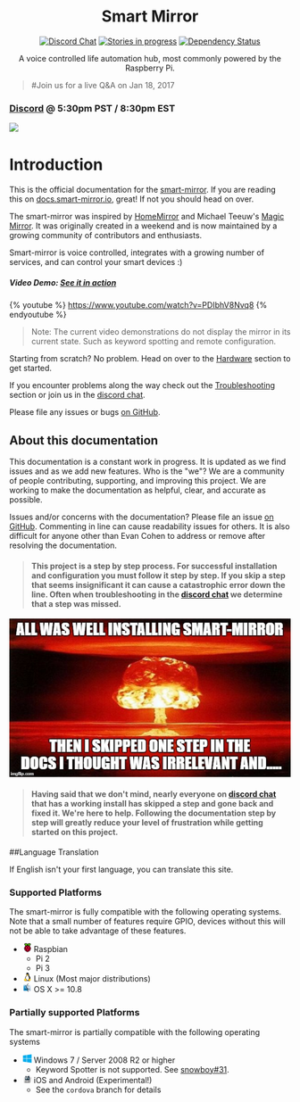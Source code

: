 <h1 align="center">Smart Mirror</h1>

<p align="center">
<a href="https://discord.gg/EMb4ynW"><img src="https://discordapp.com/api/guilds/258802311298547713/widget.png" alt="Discord Chat"/></a>
<a href="https://waffle.io/evancohen/smart-mirror"><img src="https://img.shields.io/waffle/label/evancohen/smart-mirror/in%20progress.svg" alt="Stories in progress" /></a>
<a href='https://dependencyci.com/github/evancohen/smart-mirror'><img src='https://dependencyci.com/github/evancohen/smart-mirror/badge' alt='Dependency Status'/></a>
</p>
<p align="center">
A voice controlled life automation hub, most commonly powered by the Raspberry Pi.
</p>

> #Join us for a live Q&A on Jan 18, 2017
### [Discord](http://support.smart-mirror.com) @ 5:30pm PST / 8:30pm EST
<a target="_blank" href="https://calendar.google.com/calendar/event?action=TEMPLATE&amp;tmeid=M3V0MmtnaWRramUwcHRoOWk5bjY1bTJvNTggMmRta21saTY0ZHVucjlmaW5obTczNGFwODRAZw&amp;tmsrc=2dmkmli64dunr9finhm734ap84%40group.calendar.google.com"><img border="0" style="height:22px" src="https://www.google.com/calendar/images/ext/gc_button1_en.gif"></a>

# Introduction

This is the official documentation for the [smart-mirror](https://github.com/evancohen/smart-mirror). If you are reading this on [docs.smart-mirror.io](http://docs.smart-mirror.io), great! If not you should head on over.

The smart-mirror was inspired by [HomeMirror](https://github.com/HannahMitt/HomeMirror) and Michael Teeuw's [Magic Mirror](http://michaelteeuw.nl/tagged/magicmirror). It was originally created in a weekend and is now maintained by a growing community of contributors and enthusiasts. 

Smart-mirror is voice controlled, integrates with a growing number of services, and can control your smart devices :)

##### Video Demo: [See it in action](https://youtu.be/PDIbhV8Nvq8)
{% youtube %}
https://www.youtube.com/watch?v=PDIbhV8Nvq8
{% endyoutube %}
> Note: The current video demonstrations do not display the mirror in its current state. Such as keyword spotting and remote configuration.

Starting from scratch? No problem. Head on over to the [Hardware](docs/hardware.md) section to get started.

If you encounter problems along the way check out the [Troubleshooting](docs/troubleshooting.md) section or join us in the [discord chat](https://discord.gg/EMb4ynW).

Please file any issues or bugs [on GitHub](https://github.com/evancohen/smart-mirror/issues/new).


## About this documentation

This documentation is a constant work in progress. It is updated as we find issues and as we add new features. Who is the "we"? We are a community of people contributing, supporting, and improving this project. We are working to make the documentation as helpful, clear, and accurate as possible. 

Issues and/or concerns with the documentation?
Please file an issue [on GitHub](https://github.com/evancohen/smart-mirror/issues/new). Commenting in line can cause readability issues for others. It is also difficult for anyone other than Evan Cohen to address or remove after resolving the documentation.

> #### This project is a step by step process. For successful installation and configuration you must follow it step by step. If you skip a step that seems insignificant it can cause a catastrophic error down the line. Often when troubleshooting in the [discord chat](https://discord.gg/EMb4ynW) we determine that a step was missed. 
![](/docs/mirrorBoom.jpg)
> #### Having said that we don't mind, nearly everyone on [discord chat](https://discord.gg/EMb4ynW) that has a working install has skipped a step and gone back and fixed it. We're here to help. Following the documentation step by step will greatly reduce your level of frustration while getting started on this project.

##Language Translation

If English isn't your first language, you can translate this site.
<div id="google_translate_element"></div><script type="text/javascript">
function googleTranslateElementInit() {
new google.translate.TranslateElement({pageLanguage: 'en', layout: google.translate.TranslateElement.InlineLayout.SIMPLE}, 'google_translate_element');
}
</script><script type="text/javascript" src="//translate.google.com/translate_a/element.js?cb=googleTranslateElementInit"></script>

### Supported Platforms
The smart-mirror is fully compatible with the following operating systems. Note that a small number of features require GPIO, devices without this will not be able to take advantage of these features.

- ![](docs/raspbian.png) Raspbian
  - Pi 2
  - Pi 3
- ![](docs/linux.png) Linux (Most major distributions)
- ![](docs/mac.png) OS X >= 10.8

### Partially supported Platforms
The smart-mirror is partially compatible with the following operating systems
- ![](docs/windows.png) Windows 7 / Server 2008 R2 or higher
  - Keyword Spotter is not supported. See [snowboy#31](https://github.com/Kitt-AI/snowboy/issues/31).
- ![](docs/cordova.png) iOS and Android (Experimental!)
  - See the `cordova` branch for details